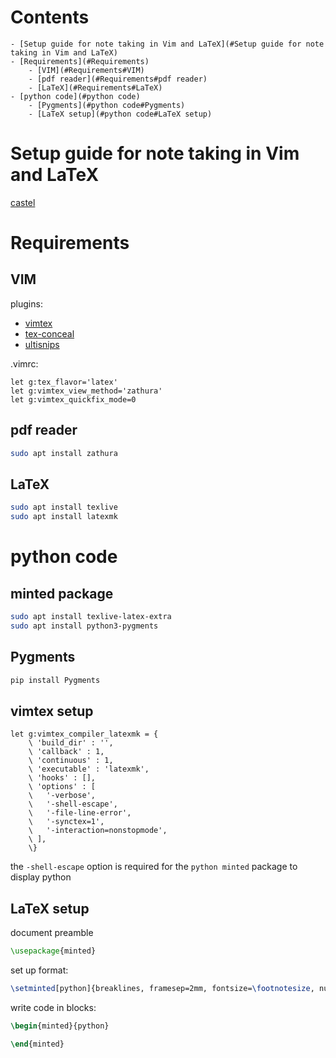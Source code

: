 # Contents

    - [Setup guide for note taking in Vim and LaTeX](#Setup guide for note taking in Vim and LaTeX)
    - [Requirements](#Requirements)
        - [VIM](#Requirements#VIM)
        - [pdf reader](#Requirements#pdf reader)
        - [LaTeX](#Requirements#LaTeX)
    - [python code](#python code)
        - [Pygments](#python code#Pygments)
        - [LaTeX setup](#python code#LaTeX setup)

# Setup guide for note taking in Vim and LaTeX
[castel](https://castel.dev/post/lecture-notes-1/#vim-and-latex)

# Requirements
## VIM
plugins:
- [vimtex](https://github.com/lervag/vimtex.git)
- [tex-conceal](https://github.com/KeitaNakamura/tex-conceal.vim.git)
- [ultisnips](https://github.com/SirVer/ultisnips.git)

.vimrc:
```vim
let g:tex_flavor='latex'
let g:vimtex_view_method='zathura'
let g:vimtex_quickfix_mode=0
```

## pdf reader
```bash
sudo apt install zathura
```

## LaTeX
```bash
sudo apt install texlive
sudo apt install latexmk
```

# python code
## minted package
```bash
sudo apt install texlive-latex-extra
sudo apt install python3-pygments
```

## Pygments
```bash
pip install Pygments
```

## vimtex setup
```vim
let g:vimtex_compiler_latexmk = {
    \ 'build_dir' : '',
    \ 'callback' : 1,
    \ 'continuous' : 1,
    \ 'executable' : 'latexmk',
    \ 'hooks' : [],
    \ 'options' : [
    \   '-verbose',
    \   '-shell-escape',
    \   '-file-line-error',
    \   '-synctex=1',
    \   '-interaction=nonstopmode',
    \ ],
    \}
```
the `-shell-escape` option is required for the `python minted` package to display
python


## LaTeX setup
document preamble
```tex
\usepackage{minted}
```

set up format:
```tex
\setminted[python]{breaklines, framesep=2mm, fontsize=\footnotesize, numbersep=5pt}
```

write code in blocks:
```tex
\begin{minted}{python}

\end{minted}
```


